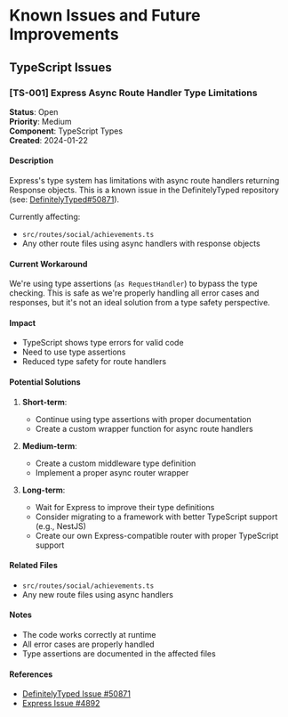 # Known Issues and Future Improvements

## TypeScript Issues

### [TS-001] Express Async Route Handler Type Limitations

**Status**: Open  
**Priority**: Medium  
**Component**: TypeScript Types  
**Created**: 2024-01-22

#### Description
Express's type system has limitations with async route handlers returning Response objects. This is a known issue in the DefinitelyTyped repository (see: [DefinitelyTyped#50871](https://github.com/DefinitelyTyped/DefinitelyTyped/issues/50871)).

Currently affecting:
- `src/routes/social/achievements.ts`
- Any other route files using async handlers with response objects

#### Current Workaround
We're using type assertions (`as RequestHandler`) to bypass the type checking. This is safe as we're properly handling all error cases and responses, but it's not an ideal solution from a type safety perspective.

#### Impact
- TypeScript shows type errors for valid code
- Need to use type assertions
- Reduced type safety for route handlers

#### Potential Solutions
1. **Short-term**:
   - Continue using type assertions with proper documentation
   - Create a custom wrapper function for async route handlers

2. **Medium-term**:
   - Create a custom middleware type definition
   - Implement a proper async router wrapper

3. **Long-term**:
   - Wait for Express to improve their type definitions
   - Consider migrating to a framework with better TypeScript support (e.g., NestJS)
   - Create our own Express-compatible router with proper TypeScript support

#### Related Files
- `src/routes/social/achievements.ts`
- Any new route files using async handlers

#### Notes
- The code works correctly at runtime
- All error cases are properly handled
- Type assertions are documented in the affected files

#### References
- [DefinitelyTyped Issue #50871](https://github.com/DefinitelyTyped/DefinitelyTyped/issues/50871)
- [Express Issue #4892](https://github.com/expressjs/express/issues/4892) 